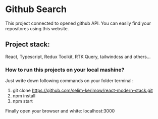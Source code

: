 # Github Search

This project connected to opened github API. You can easily find your repositores using this website.

## Project stack:

React, Typescript, Redux Toolkit, RTK Query, tailwindcss and others...


### How to run this projects on your local mashine? 

Just write down following commands on your folder terminal:

1. git clone https://github.com/selim-kerimow/react-modern-stack.git
2. npm install
3. npm start

Finally open your browser and white: localhost:3000